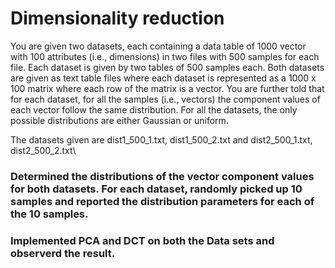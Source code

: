 # Dimensionality reduction

You are given two datasets, each containing a data table of 1000 vector with 100 attributes (i.e., dimensions) in two files with 500 samples for each file. Each dataset is given by two tables of 500 samples each. Both datasets are given as text table files where each dataset is represented as a 1000 x 100 matrix where each row of the matrix is a vector. You are further told that for each dataset, for all the samples (i.e., vectors) the component values of each vector follow the same distribution. For all the datasets, the only possible distributions are either Gaussian or uniform.

The datasets given are dist1_500_1.txt, dist1_500_2.txt and dist2_500_1.txt, dist2_500_2.txt\

### Determined the distributions of the vector component values for both datasets. For each dataset, randomly picked up 10 samples and reported the distribution parameters for each of the 10 samples.

### Implemented PCA and DCT on both the Data sets and observerd the result.

